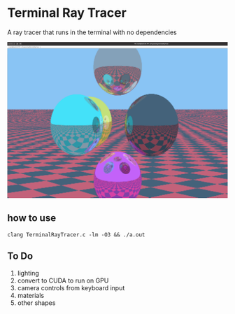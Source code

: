 # Terminal Ray Tracer
A ray tracer that runs in the terminal with no dependencies

![Terminal Ray Tracer Demo Output](screenshot.png "Demo Output")

## how to use

```
clang TerminalRayTracer.c -lm -O3 && ./a.out
```

## To Do
 1. lighting
 1. convert to CUDA to run on GPU
 1. camera controls from keyboard input
 1. materials
 1. other shapes